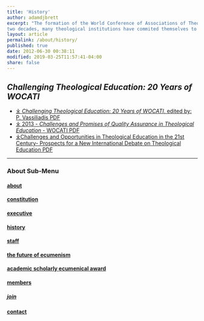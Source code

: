 ```yaml
---
title: 'History'
author: adamdjbrett
excerpt: "The formation of the World Conference of Associations of Theological Institutions (WOCATI) was a result of several years’ preparation. Over the past
two decades, many theological institutions have commited themselves to closer cooperation at the local, national and regional levels."
layout: article
permalink: /about/history/
published: true
date: 2012-06-30 00:38:11
modified: 2019-03-25T11:57:41-04:00
share: false
---
```

## _Challenging Theological Education: 20 Years of WOCATI_


*   [&#10515; _Challenging Theological Education: 20 Years of WOCATI_, edited by: P. Vassiliadis PDF](https://wocati.org/wp-content/uploads/2012/06/WOCATI_20_Years.pdf)
*   [&#10515; 2013 - _Challenges and Promises of Quality Assurance in Theological Education_ - WOCATI PDF](https://wocati.org/wp-content/uploads/2013/03/2013-Challenges-and-Promises-of-Quality-Assurance-in-Theological-Education-WOCATI.pdf)
*   [&#10515;Challenges and Opportunities in Theological Education in the 21st Century- Prospects for a New International Debate on Theological Education PDF](https://wocati.org/wp-content/uploads/2012/12/Challenges-and-Opportunities-in-Theological-Education-in-the-21st-Century-Prospects-for-a-New-International-Debate-on-Theological-Education.pdf)

***
### About Sub-Menu
#### [about](/about/)
#### [constitution](/about/constitution/)
#### [executive](/about/executive/)
#### [history](/about/history/)
#### [staff](/about/staff/)
#### [the future of ecumenism](/about/the-future-of-ecumenism/)
#### [academic scholarly ecumenical award](/academic-scholarly-ecumenical-award/)
#### [members](/members/)
##### [join](/join/)
#### [contact](/contact/)
